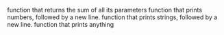 function that returns the sum of all its parameters
function that prints numbers, followed by a new line.
function that prints strings, followed by a new line.
function that prints anything
